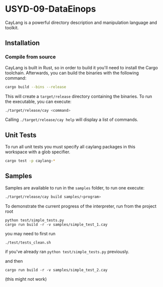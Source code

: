 # USYD-09-DataEinops

CayLang is a powerful directory description and manipulation language and toolkit.

## Installation
### Compile from source
CayLang is built in Rust, so in order to build it you'll need to install the Cargo toolchain. Afterwards, you can build the binaries with the following command:
```bash
cargo build --bins --release
```
This will create a `target/release` directory containing the binaries. To run the executable, you can execute:
```bash
./target/release/cay <command>
```
Calling `./target/release/cay help` will display a list of commands.

## Unit Tests

To run all unit tests you must specify all caylang packages in this workspace with a glob specifier.
```bash
cargo test -p caylang-*
```


## Samples

Samples are available to run in the `samples` folder, to run one execute:
```bash
./target/release/cay build samples/<program>
```

To demonstrate the current progress of the interpreter, run from the project root
```
python test/simple_tests.py
cargo run build -r -v samples/simple_test_1.cay
```

you may need to first run 
```
./test/tests_clean.sh
```
if you've already ran `python test/simple_tests.py` previously.

and then 
```
cargo run build -r -v samples/simple_test_2.cay
```
(this might not work)

